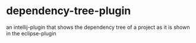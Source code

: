 # dependency-tree-plugin
an intellij-plugin that shows the dependency tree of a project as it is shown in the eclipse-plugin
